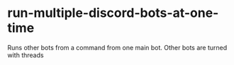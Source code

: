 # run-multiple-discord-bots-at-one-time
Runs other bots from a command from one main bot. Other bots are turned with threads
